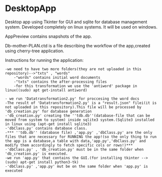 # DesktopApp
Desktop app using Tkinter for GUI and sqlite for database management system.
Developed completely on linux systems.
It will be used on windows.

AppPreview contains snapshots of the app.

Db-mother-PLAN.ctd is a file describing the workflow of the app,created using cherry-tree application.

Instructions for running the application:
	
	-we need to have two more folders(they are not uploaded in this repository)-->"txts" , "words"
		-"words" contains initial word documents
		-"txts" contains the after-processing files
		-for this transformation we use the 'antiword' package in linux((sudo) apt get-install antiword)

	- we run 'Datatransformation2.py' for proccesing the word docs
	-The result of 'Datatransformation2.py' is a "result.json" filei(it is not uploaded in this repository).This file will be processed by 'db_creation.py' for database generation
	-'db_creation.py' creating the ''tdb.db''(database-file that can be moved from system to system) inside sqlite3 system.(Sqlite3 installed in linux using (apt-get install sqlite3)
	-'dbClass.py' contains database class.
	-*** ''tdb.db'' (database file) ,'app.py' ,'dbClass.py' are the only files that are necessary for RUNNING the app!(so the only thing to run the app is a database,a table with data,'app.py','dbClass.py' and modify them accordingly to fetch specific cols or rows!)***
	-'dbClass.py' , 'db_creation.py' must be in the same folder when  'db_creation.py' is executed.
	-we run 'app.py' that contains the GUI.(for installing tkinter --> (sudo) apt-get install python3-tk)
	-'dbClass.py' ,'app.py' mut be on the same folder when 'app.py' is executed

